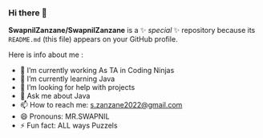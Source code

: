 ### Hi there 👋
**SwapnilZanzane/SwapnilZanzane** is a ✨ _special_ ✨ repository because its `README.md` (this file) appears on your GitHub profile.

Here is info about me :

- 🔭 I’m currently working As TA in Coding Ninjas 
- 🌱 I’m currently learning Java
- 🤔 I’m looking for help with projects
- 💬 Ask me about Java 
- 📫 How to reach me: s.zanzane2022@gmail.com
- 😄 Pronouns: MR.SWAPNIL
- ⚡ Fun fact: ALL ways Puzzels

